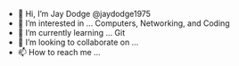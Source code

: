 - 👋 Hi, I’m Jay Dodge @jaydodge1975
- 👀 I’m interested in ... Computers, Networking, and Coding
- 🌱 I’m currently learning ... Git
- 💞️ I’m looking to collaborate on ...
- 📫 How to reach me ...

<!---
jaydodge1975/jaydodge1975 is a ✨ special ✨ repository because its `README.md` (this file) appears on your GitHub profile.
You can click the Preview link to take a look at your changes.
--->
